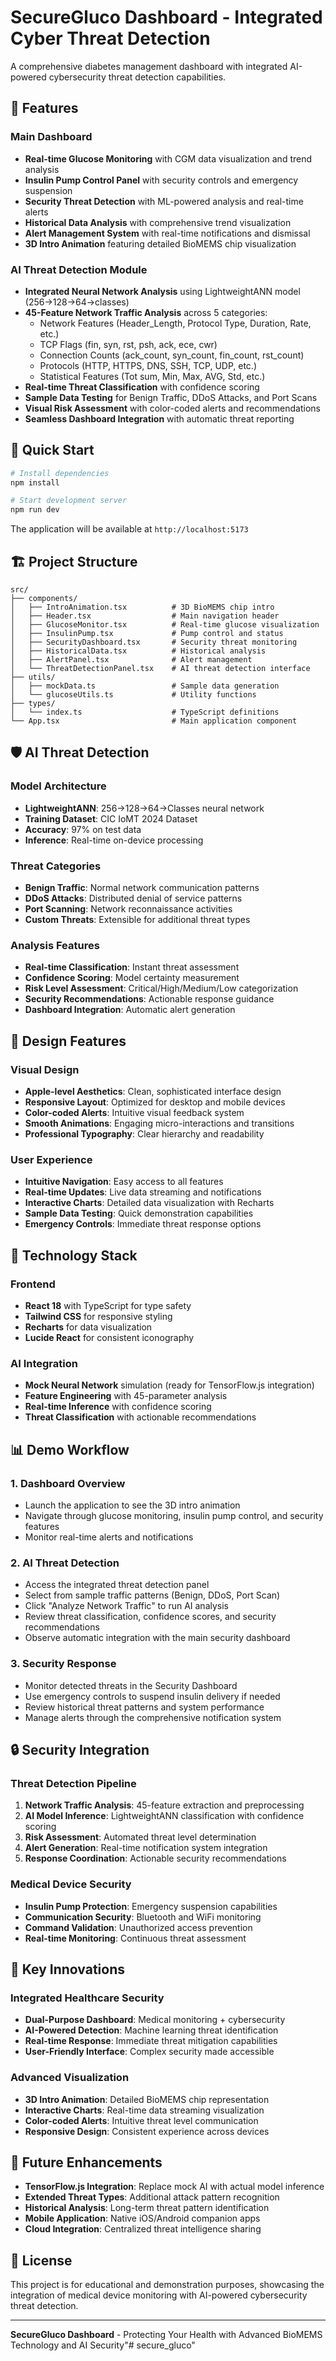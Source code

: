 # SecureGluco Dashboard - Integrated Cyber Threat Detection

A comprehensive diabetes management dashboard with integrated AI-powered cybersecurity threat detection capabilities.

## 🎯 Features

### Main Dashboard
- **Real-time Glucose Monitoring** with CGM data visualization and trend analysis
- **Insulin Pump Control Panel** with security controls and emergency suspension
- **Security Threat Detection** with ML-powered analysis and real-time alerts
- **Historical Data Analysis** with comprehensive trend visualization
- **Alert Management System** with real-time notifications and dismissal
- **3D Intro Animation** featuring detailed BioMEMS chip visualization

### AI Threat Detection Module
- **Integrated Neural Network Analysis** using LightweightANN model (256→128→64→classes)
- **45-Feature Network Traffic Analysis** across 5 categories:
  - Network Features (Header_Length, Protocol Type, Duration, Rate, etc.)
  - TCP Flags (fin, syn, rst, psh, ack, ece, cwr)
  - Connection Counts (ack_count, syn_count, fin_count, rst_count)
  - Protocols (HTTP, HTTPS, DNS, SSH, TCP, UDP, etc.)
  - Statistical Features (Tot sum, Min, Max, AVG, Std, etc.)
- **Real-time Threat Classification** with confidence scoring
- **Sample Data Testing** for Benign Traffic, DDoS Attacks, and Port Scans
- **Visual Risk Assessment** with color-coded alerts and recommendations
- **Seamless Dashboard Integration** with automatic threat reporting

## 🚀 Quick Start

```bash
# Install dependencies
npm install

# Start development server
npm run dev
```

The application will be available at `http://localhost:5173`

## 🏗️ Project Structure

```
src/
├── components/
│   ├── IntroAnimation.tsx          # 3D BioMEMS chip intro
│   ├── Header.tsx                  # Main navigation header
│   ├── GlucoseMonitor.tsx          # Real-time glucose visualization
│   ├── InsulinPump.tsx             # Pump control and status
│   ├── SecurityDashboard.tsx       # Security threat monitoring
│   ├── HistoricalData.tsx          # Historical analysis
│   ├── AlertPanel.tsx              # Alert management
│   └── ThreatDetectionPanel.tsx    # AI threat detection interface
├── utils/
│   ├── mockData.ts                 # Sample data generation
│   └── glucoseUtils.ts             # Utility functions
├── types/
│   └── index.ts                    # TypeScript definitions
└── App.tsx                         # Main application component
```

## 🛡️ AI Threat Detection

### Model Architecture
- **LightweightANN**: 256→128→64→Classes neural network
- **Training Dataset**: CIC IoMT 2024 Dataset
- **Accuracy**: 97% on test data
- **Inference**: Real-time on-device processing

### Threat Categories
- **Benign Traffic**: Normal network communication patterns
- **DDoS Attacks**: Distributed denial of service patterns
- **Port Scanning**: Network reconnaissance activities
- **Custom Threats**: Extensible for additional threat types

### Analysis Features
- **Real-time Classification**: Instant threat assessment
- **Confidence Scoring**: Model certainty measurement
- **Risk Level Assessment**: Critical/High/Medium/Low categorization
- **Security Recommendations**: Actionable response guidance
- **Dashboard Integration**: Automatic alert generation

## 🎨 Design Features

### Visual Design
- **Apple-level Aesthetics**: Clean, sophisticated interface design
- **Responsive Layout**: Optimized for desktop and mobile devices
- **Color-coded Alerts**: Intuitive visual feedback system
- **Smooth Animations**: Engaging micro-interactions and transitions
- **Professional Typography**: Clear hierarchy and readability

### User Experience
- **Intuitive Navigation**: Easy access to all features
- **Real-time Updates**: Live data streaming and notifications
- **Interactive Charts**: Detailed data visualization with Recharts
- **Sample Data Testing**: Quick demonstration capabilities
- **Emergency Controls**: Immediate threat response options

## 🔧 Technology Stack

### Frontend
- **React 18** with TypeScript for type safety
- **Tailwind CSS** for responsive styling
- **Recharts** for data visualization
- **Lucide React** for consistent iconography

### AI Integration
- **Mock Neural Network** simulation (ready for TensorFlow.js integration)
- **Feature Engineering** with 45-parameter analysis
- **Real-time Inference** with confidence scoring
- **Threat Classification** with actionable recommendations

## 📊 Demo Workflow

### 1. Dashboard Overview
- Launch the application to see the 3D intro animation
- Navigate through glucose monitoring, insulin pump control, and security features
- Monitor real-time alerts and notifications

### 2. AI Threat Detection
- Access the integrated threat detection panel
- Select from sample traffic patterns (Benign, DDoS, Port Scan)
- Click "Analyze Network Traffic" to run AI analysis
- Review threat classification, confidence scores, and security recommendations
- Observe automatic integration with the main security dashboard

### 3. Security Response
- Monitor detected threats in the Security Dashboard
- Use emergency controls to suspend insulin delivery if needed
- Review historical threat patterns and system performance
- Manage alerts through the comprehensive notification system

## 🔒 Security Integration

### Threat Detection Pipeline
1. **Network Traffic Analysis**: 45-feature extraction and preprocessing
2. **AI Model Inference**: LightweightANN classification with confidence scoring
3. **Risk Assessment**: Automated threat level determination
4. **Alert Generation**: Real-time notification system integration
5. **Response Coordination**: Actionable security recommendations

### Medical Device Security
- **Insulin Pump Protection**: Emergency suspension capabilities
- **Communication Security**: Bluetooth and WiFi monitoring
- **Command Validation**: Unauthorized access prevention
- **Real-time Monitoring**: Continuous threat assessment

## 🎯 Key Innovations

### Integrated Healthcare Security
- **Dual-Purpose Dashboard**: Medical monitoring + cybersecurity
- **AI-Powered Detection**: Machine learning threat identification
- **Real-time Response**: Immediate threat mitigation capabilities
- **User-Friendly Interface**: Complex security made accessible

### Advanced Visualization
- **3D Intro Animation**: Detailed BioMEMS chip representation
- **Interactive Charts**: Real-time data streaming visualization
- **Color-coded Alerts**: Intuitive threat level communication
- **Responsive Design**: Consistent experience across devices

## 🚀 Future Enhancements

- **TensorFlow.js Integration**: Replace mock AI with actual model inference
- **Extended Threat Types**: Additional attack pattern recognition
- **Historical Analysis**: Long-term threat pattern identification
- **Mobile Application**: Native iOS/Android companion apps
- **Cloud Integration**: Centralized threat intelligence sharing

## 📝 License

This project is for educational and demonstration purposes, showcasing the integration of medical device monitoring with AI-powered cybersecurity threat detection.

---

**SecureGluco Dashboard** - Protecting Your Health with Advanced BioMEMS Technology and AI Security"# secure_gluco" 
